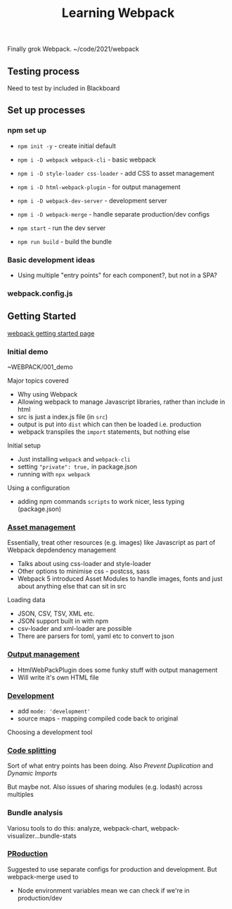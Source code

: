 ﻿---
backlinks:
- title: Web development
  url: /memex/sense/Web-development/web-development.html
title: Learning Webpack
---
Finally grok Webpack.  ~/code/2021/webpack

## Testing process

Need to test by included in Blackboard

## Set up processes

### npm set up

- ```npm init -y``` - create initial default 
- ```npm i -D webpack webpack-cli``` - basic webpack
- ```npm i -D style-loader css-loader``` - add CSS to asset management
- ```npm i -D html-webpack-plugin``` - for output management
- ```npm i -D webpack-dev-server``` - development server
- ```npm i -D webpack-merge``` - handle separate production/dev configs

- ```npm start``` - run the dev server
- ```npm run build``` - build the bundle

### Basic development ideas

- Using multiple "entry points" for each component?, but not in a SPA?

### webpack.config.js



## Getting Started

[webpack getting started page](https://webpack.js.org/guides/getting-started/)

### Initial demo 

~WEBPACK/001_demo

Major topics covered
- Why using Webpack
- Allowing webpack to manage Javascript libraries, rather than include in html
- src is just a index.js file (in ```src```)
- output is put into ```dist``` which can then be loaded i.e. production
- webpack transpiles the ```import``` statements, but nothing else

Initial setup
- Just installing ```webpack``` and ```webpack-cli```
- setting ```"private": true,``` in package.json
- running with ```npx webpack```

Using a configuration
- adding npm commands ```scripts``` to work nicer, less typing (package.json)

### [Asset management](https://webpack.js.org/guides/asset-management/)

Essentially, treat other resources (e.g. images) like Javascript as part of Webpack depdendency management

- Talks about using css-loader and style-loader
- Other options to minimise css - postcss, sass
- Webpack 5 introduced Asset Modules to handle images, fonts and just about anything else that can sit in src

Loading data
- JSON, CSV, TSV, XML etc.
- JSON support built in with npm
- csv-loader and xml-loader are possible
- There are parsers for toml, yaml etc to convert to json

### [Output management](https://webpack.js.org/guides/output-management/)

- HtmlWebPackPlugin does some funky stuff with output management
- Will write it's own HTML file

### [Development](https://webpack.js.org/guides/development/)

- add ```mode: 'development'```
- source maps - mapping compiled code back to original

Choosing a development tool

### [Code splitting](https://webpack.js.org/guides/code-splitting/)

Sort of what entry points has been doing. Also *Prevent Duplication* and *Dynamic Imports*

But maybe not.  Also issues of sharing modules (e.g. lodash) across multiples

### Bundle analysis

Variosu tools to do this: analyze, webpack-chart, webpack-visualizer...bundle-stats

### [PRoduction](https://webpack.js.org/guides/production/)

Suggested to use separate configs for production and development.  But webpack-merge used to 

- Node environment variables mean we can check if we're in production/dev